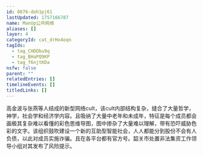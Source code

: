 ```yaml
---
id: 0876-doh1pj61
lastUpdated: 1757166787
name: ManUp公共网络
aliases: []
layer: 4
categoryId: cat_drHx4oqn
tagIds:
  - tag_CHDDbu9q
  - tag_BHaPQ9KP
  - tag_f6njtKDa
nsfw: false
parent: ""
relatedEntries: []
timelineEvents: []
titledLinks: []
---
```


高金波与张燕等人结成的新型网络cult，该cult内部结构复杂，缝合了大量哲学，神学，社会学和经济学内容。且吸纳了大量中老年和未成年，特征是每个成员都会画极其复杂难以看懂的彩色思维导图，图中掺杂了大量难以理解，带有恐吓威胁色彩的文字。该组织鼓吹建设一个新的互助型智能社会，人人都能分到股份不会有人负债，以此对成员实施诈骗。且在各平台都有官方号。韶关市处置非法集资工作领导小组对其发布了风险提示。
